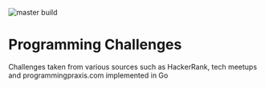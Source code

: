 ![master build](https://github.com/clD11/go-katas/workflows/build-master/badge.svg?branch=master)

# Programming Challenges

Challenges taken from various sources such as HackerRank, tech meetups and programmingpraxis.com implemented in Go
